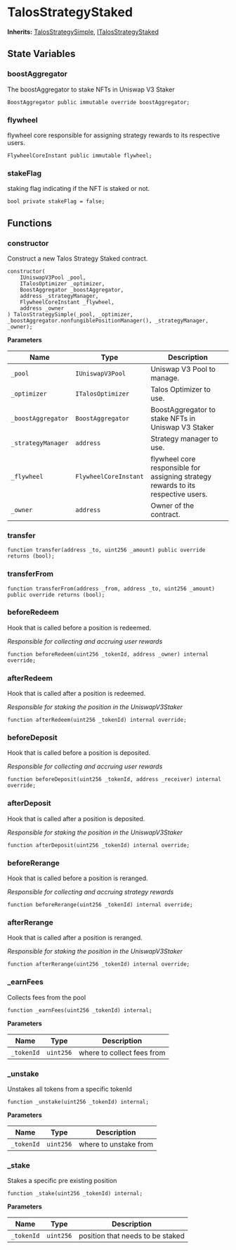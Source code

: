 # TalosStrategyStaked

**Inherits:**
[TalosStrategySimple](/talos/strategies/TalosStrategySimple.sol/abstract.TalosStrategySimple.md), [ITalosStrategyStaked](/talos/interfaces/ITalosStrategyStaked.sol/interface.ITalosStrategyStaked.md)


## State Variables
### boostAggregator
The boostAggregator to stake NFTs in Uniswap V3 Staker


```solidity
BoostAggregator public immutable override boostAggregator;
```


### flywheel
flywheel core responsible for assigning strategy rewards to its respective users.


```solidity
FlywheelCoreInstant public immutable flywheel;
```


### stakeFlag
staking flag indicating if the NFT is staked or not.


```solidity
bool private stakeFlag = false;
```


## Functions
### constructor

Construct a new Talos Strategy Staked contract.


```solidity
constructor(
    IUniswapV3Pool _pool,
    ITalosOptimizer _optimizer,
    BoostAggregator _boostAggregator,
    address _strategyManager,
    FlywheelCoreInstant _flywheel,
    address _owner
) TalosStrategySimple(_pool, _optimizer, _boostAggregator.nonfungiblePositionManager(), _strategyManager, _owner);
```
**Parameters**

|Name|Type|Description|
|----|----|-----------|
|`_pool`|`IUniswapV3Pool`|Uniswap V3 Pool to manage.|
|`_optimizer`|`ITalosOptimizer`|Talos Optimizer to use.|
|`_boostAggregator`|`BoostAggregator`|BoostAggregator to stake NFTs in Uniswap V3 Staker|
|`_strategyManager`|`address`|Strategy manager to use.|
|`_flywheel`|`FlywheelCoreInstant`|flywheel core responsible for assigning strategy rewards to its respective users.|
|`_owner`|`address`|Owner of the contract.|


### transfer


```solidity
function transfer(address _to, uint256 _amount) public override returns (bool);
```

### transferFrom


```solidity
function transferFrom(address _from, address _to, uint256 _amount) public override returns (bool);
```

### beforeRedeem

Hook that is called before a position is redeemed.

*Responsible for collecting and accruing user rewards*


```solidity
function beforeRedeem(uint256 _tokenId, address _owner) internal override;
```

### afterRedeem

Hook that is called after a position is redeemed.

*Responsible for staking the position in the UniswapV3Staker*


```solidity
function afterRedeem(uint256 _tokenId) internal override;
```

### beforeDeposit

Hook that is called before a position is deposited.

*Responsible for collecting and accruing user rewards*


```solidity
function beforeDeposit(uint256 _tokenId, address _receiver) internal override;
```

### afterDeposit

Hook that is called after a position is deposited.

*Responsible for staking the position in the UniswapV3Staker*


```solidity
function afterDeposit(uint256 _tokenId) internal override;
```

### beforeRerange

Hook that is called before a position is reranged.

*Responsible for collecting and accruing strategy rewards*


```solidity
function beforeRerange(uint256 _tokenId) internal override;
```

### afterRerange

Hook that is called after a position is reranged.

*Responsible for staking the position in the UniswapV3Staker*


```solidity
function afterRerange(uint256 _tokenId) internal override;
```

### _earnFees

Collects fees from the pool


```solidity
function _earnFees(uint256 _tokenId) internal;
```
**Parameters**

|Name|Type|Description|
|----|----|-----------|
|`_tokenId`|`uint256`|where to collect fees from|


### _unstake

Unstakes all tokens from a specific tokenId


```solidity
function _unstake(uint256 _tokenId) internal;
```
**Parameters**

|Name|Type|Description|
|----|----|-----------|
|`_tokenId`|`uint256`|where to unstake from|


### _stake

Stakes a specific pre existing position


```solidity
function _stake(uint256 _tokenId) internal;
```
**Parameters**

|Name|Type|Description|
|----|----|-----------|
|`_tokenId`|`uint256`|position that needs to be staked|



